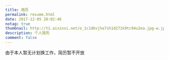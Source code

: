 ```yaml
---
title: 简历 
permalink: resume.html
date: 2017-12-05 20:02:46
notag: true
thumbnail: http://t1.aixinxi.net/o_1c1dbvjha7sh1d271k9tc94u2ea.jpg-w.jpg
description: 个人简历
comment: false
---
```


由于本人暂无计划换工作，简历暂不开放

